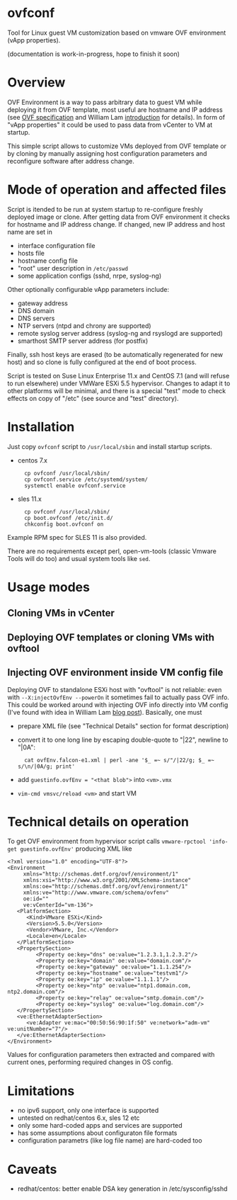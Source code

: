 # ovfconf

Tool for Linux guest VM customization based on vmware OVF environment (vApp properties).

(documentation is work-in-progress, hope to finish it soon)

# Overview

OVF Environment is a way to pass arbitrary data to guest VM while deploying it from OVF
template, most useful are hostname and IP address (see [OVF specification][ovf-spec] and
William Lam [introduction][lam-ovf-environment] for details). In form of "vApp properties"
it could be used to pass data from vCenter to VM at startup.

This simple script allows to customize VMs deployed from OVF template or by cloning by
manually assigning host configuration parameters and reconfigure software after address
change.

[ovf-spec]: http://dmtf.org/sites/default/files/standards/documents/DSP0243_1.1.1.pdf
[lam-ovf-environment]: http://www.virtuallyghetto.com/2012/06/ovf-runtime-environment.html

# Mode of operation and affected files

Script is itended to be run at system startup to re-configure freshly deployed image or
clone. After getting data from OVF environment it checks for hostname and IP address
change. If changed, new IP address and host name are set in
- interface configuration file
- hosts file
- hostname config file
- "root" user description in `/etc/passwd`
- some application configs (sshd, nrpe, syslog-ng)

Other optionally configurable vApp parameters include:
- gateway address
- DNS domain
- DNS servers
- NTP servers (ntpd and chrony are supported)
- remote syslog server address (syslog-ng and rsyslogd are supported)
- smarthost SMTP server address (for postfix)

Finally, ssh host keys are erased (to be automatically regenerated for new host) and so
clone is fully configured at the end of boot process.

Script is tested on Suse Linux Enterprise 11.x and CentOS 7.1 (and will refuse to run
elsewhere) under VMWare ESXi 5.5 hypervisor. Changes to adapt it to other platforms will
be minimal, and there is a special "test" mode to check effects on copy of "/etc" (see
source and "test" directory).

# Installation

Just copy `ovfconf` script to `/usr/local/sbin` and install startup scripts.
- centos 7.x

        cp ovfconf /usr/local/sbin/
        cp ovfconf.service /etc/systemd/system/
        systemctl enable ovfconf.service

- sles 11.x

        cp ovfconf /usr/local/sbin/
        cp boot.ovfconf /etc/init.d/
        chkconfig boot.ovfconf on

Example RPM spec for SLES 11 is also provided.

There are no requirements except perl, open-vm-tools (classic Vmware Tools will do too)
and usual system tools like `sed`.

# Usage modes

## Cloning VMs in vCenter

## Deploying OVF templates or cloning VMs with ovftool

## Injecting OVF environment inside VM config file

Deploying OVF to standalone ESXi host with "ovftool" is not reliable: even with
`--X:injectOvfEnv --powerOn` it sometimes fail to actually pass OVF info. This could be
worked around with injecting OVF info directly into VM config (I've found with idea in
William Lam [blog post][lam-ovf-injection]). Basically, one must
- prepare XML file (see "Technical Details" section for format description)
- convert it to one long line by escaping double-quote to "|22", newline to "|0A":

        cat ovfEnv.falcon-e1.xml | perl -ane '$_ =~ s/"/|22/g; $_ =~ s/\n/|0A/g; print'

- add `guestinfo.ovfEnv = "<that blob">` into `<vm>.vmx`
- `vim-cmd vmsvc/reload <vm>` and start VM

[lam-ovf-injection]: http://www.virtuallyghetto.com/2014/06/an-alternate-way-to-inject-ovf-properties-when-deploying-virtual-appliances-directly-onto-esxi.html

# Technical details on operation

To get OVF environment from hypervisor script calls `vmware-rpctool 'info-get
guestinfo.ovfEnv'` producing XML like

    <?xml version="1.0" encoding="UTF-8"?>
    <Environment
         xmlns="http://schemas.dmtf.org/ovf/environment/1"
         xmlns:xsi="http://www.w3.org/2001/XMLSchema-instance"
         xmlns:oe="http://schemas.dmtf.org/ovf/environment/1"
         xmlns:ve="http://www.vmware.com/schema/ovfenv"
         oe:id=""
         ve:vCenterId="vm-136">
       <PlatformSection>
          <Kind>VMware ESXi</Kind>
          <Version>5.5.0</Version>
          <Vendor>VMware, Inc.</Vendor>
          <Locale>en</Locale>
       </PlatformSection>
       <PropertySection>
             <Property oe:key="dns" oe:value="1.2.3.1,1.2.3.2"/>
             <Property oe:key="domain" oe:value="domain.com"/>
             <Property oe:key="gateway" oe:value="1.1.1.254"/>
             <Property oe:key="hostname" oe:value="testvm1"/>
             <Property oe:key="ip" oe:value="1.1.1.1"/>
             <Property oe:key="ntp" oe:value="ntp1.domain.com, ntp2.domain.com"/>
             <Property oe:key="relay" oe:value="smtp.domain.com"/>
             <Property oe:key="syslog" oe:value="log.domain.com"/>
       </PropertySection>
       <ve:EthernetAdapterSection>
          <ve:Adapter ve:mac="00:50:56:90:1f:50" ve:network="adm-vm" ve:unitNumber="7"/>
       </ve:EthernetAdapterSection>
    </Environment>

Values for configuration parameters then extracted and compared with current ones,
performing required changes in OS config.

# Limitations

- no ipv6 support, only one interface is supported
- untested on redhat/centos 6.x, sles 12 etc
- only some hard-coded apps and services are supported
- has some assumptions about configuraton file formats
- configuration parametrs (like log file name) are hard-coded too

# Caveats

- redhat/centos: better enable DSA key generation in /etc/sysconfig/sshd

